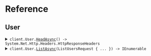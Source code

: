 # Reference
## User
<details><summary><code>client.User.<a href="/src/SeedHttpHead/User/UserClient.cs">HeadAsync</a>() -> System.Net.Http.Headers.HttpResponseHeaders</code></summary>
<dl>
<dd>

#### 🔌 Usage

<dl>
<dd>

<dl>
<dd>

```csharp
await client.User.HeadAsync();
```
</dd>
</dl>
</dd>
</dl>


</dd>
</dl>
</details>

<details><summary><code>client.User.<a href="/src/SeedHttpHead/User/UserClient.cs">ListAsync</a>(ListUsersRequest { ... }) -> IEnumerable<User></code></summary>
<dl>
<dd>

#### 🔌 Usage

<dl>
<dd>

<dl>
<dd>

```csharp
await client.User.ListAsync(new ListUsersRequest { Limit = 1 });
```
</dd>
</dl>
</dd>
</dl>

#### ⚙️ Parameters

<dl>
<dd>

<dl>
<dd>

**request:** `ListUsersRequest` 
    
</dd>
</dl>
</dd>
</dl>


</dd>
</dl>
</details>
